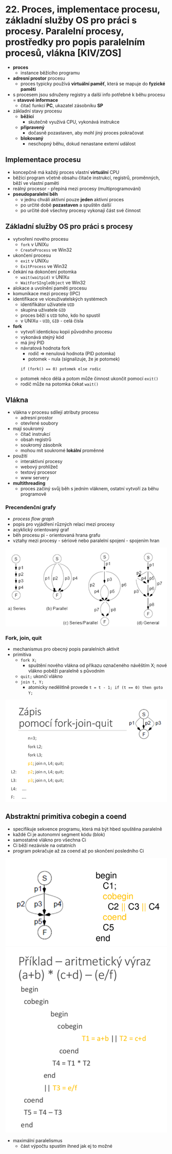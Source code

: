 # 22. Proces, implementace procesu, základní služby OS pro práci s procesy. Paralelní procesy, prostředky pro popis paralelním procesů, vlákna [KIV/ZOS]
- **proces**
    - instance běžícího programu
- **adresní prostor** procesu
    - proces typicky používá **virtuální paměť**, která se mapuje do **fyzické paměti**
- s procesem jsou sdruženy registry a další info potřebné k běhu procesu = **stavové informace**
    - čítač funkcí **PC**, ukazatel zásobníku **SP**
- základní stavy procesu
    - **běžící**
        - skutečně využívá CPU, vykonává instrukce
    - **připravený**
        - dočasně pozastaven, aby mohl jiný proces pokračovat
    - **blokovaný**
        - neschopný běhu, dokud nenastane externí událost

## Implementace procesu
- koncepčně má každý proces vlastní **virtuální** CPU
- běžící program včetně obsahu čítače instrukcí, registrů, proměnných, běží ve vlastní paměti
- reálný procesor - přepíná mezi procesy (multiprogramování)
- **pseudoparalelní běh**
    - v jednu chváli aktivní pouze **jeden** aktivní proces
    - po určité době **pozastaven** a spuštěn další
    - po určité doě všechny procesy vykonají část své činnost

## Základní služby OS pro práci s procesy
- vytvoření nového procesu
    - `fork` v UNIXu
    - `CreateProcess` ve Win32
- ukončení procesu
    - `exit` v UNIXu
    - `ExitProcess` ve Win32
- čekání na dokončení potomka
    - `wait(waitpid)` v UNIXu
    - `WaitForSIngleObject` ve Win32
- alokace a uvolnění paměti procesu
- komunikace mezi procesy (IPC)
- identifikace ve víceuživatelských systémech
    - identifikátor uživatele `UID`
    - skupina uživatele `GID`
    - proces běží s `UID` toho, kdo ho spustil
    - v UNIXu - `UID`, `GID` - celá čísla
- **fork**
    - vytvoří identickou kopii původního procesu
    - vykonává stejný kód
    - má jiný PID
    - návratová hodnota fork
        - rodič => nenulová hodnota (PID potomka)
        - potomek - nula (signalizuje, že je potomek)
        ```
        if (fork() == 0) potomek else rodic
        ```
    - potomek něco dělá a potom může činnost ukončit pomocí `exit()`
    - rodič může na potomka čekat `wait()`


## Vlákna
- vlákna v procesu sdílejí atributy procesu
    - adresní prostor
    - otevřené soubory
- mají soukromý
    - čítač instrukcí
    - obsah registrů
    - soukromý zásobník
    - mohou mít soukromé **lokální** proměnné
- použití
    - interaktivní procesy
    - webový prohlížeč
    - textový procesor
    - www servery
- **multithreading**
    - proces začíný svůj běh s jedním vláknem, ostatní vytvoří za běhu programově

### Precendenční grafy
- _process flow graph_
- popis pro vyjádření různých relací mezi procesy
- acyklický orientovaný graf
- běh procesu pi - orientovaná hrana grafu
- vztahy mezi procesy - sériové nebo paralelní spojení - spojením hran

![](img/precendent.png)

### Fork, join, quit
- mechanismus pro obecný popis paralelních aktivit
- primitiva
    - `fork X;`
        - spuštění nového vlákna od příkazu označeného návěštím X; nové vlákno poběží paralelně s původním
    - `quit;`
        ukončí vlákno
    - `join t, Y;`
        - atomicky nedělitlně provede `t = t - 1; if (t == 0) then goto Y;`

![](img/fjc_png.png)

## Abstraktní primitiva cobegin a coend
- specifikuje sekvence programu, která má být hbed spuštěna paralelně
- každé Ci je autonomní segment kódu (blok)
- samostatné vlákno pro všechna Ci
- Ci běží nezávisle na ostatních
- program pokračuje až za coend až po skončení posledního Ci

![](img/cobegin.png)
![](img/cobegin_2.png)

- maximální paralelismus
    - část výpočtu spustím ihned jak ej to možné
